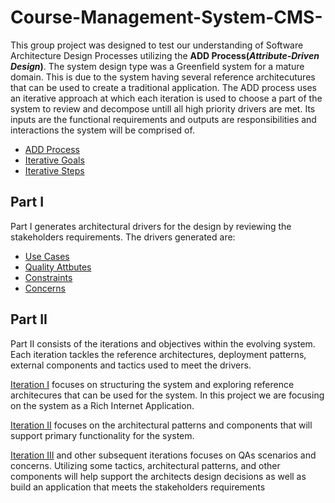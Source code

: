 # Course-Management-System-CMS-

This group project was designed to test our understanding of Software Architecture Design Processes utilizing the **ADD Process(*Attribute-Driven Design*)**. The system design type was a Greenfield system for a mature domain. This is due to the system having several reference architecutures that can be used to create a traditional application. The ADD process uses an iterative approach at which each iteration is used to choose a part of the system to review and decompose untill all high priority drivers are met. Its inputs are the functional requirements and outputs are responsibilities and interactions the system will be comprised of.

- [ADD Process](https://github.com/tiwaojo/Course-Management-System-CMS-/blob/main/Misc/ADD%20Process%20-%20Input%20and%20Output.png)
- [Iterative Goals](https://github.com/tiwaojo/Course-Management-System-CMS-/blob/main/Misc/Iteration%20goals.png)
- [Iterative Steps](https://github.com/tiwaojo/Course-Management-System-CMS-/blob/main/Misc/Iteration%20Steps.png)

## Part I

Part I generates architectural drivers for the design by reviewing the stakeholders requirements. The drivers generated are: 
- [Use Cases](https://github.com/tiwaojo/Course-Management-System-CMS-/blob/main/Part%20I/Use%20Cases.pdf)
- [Quality Attbutes](https://github.com/tiwaojo/Course-Management-System-CMS-/blob/main/Part%20I/Quality%20Attributes.pdf)
- [Constraints](https://github.com/tiwaojo/Course-Management-System-CMS-/blob/main/Part%20I/Constraints.pdf)
- [Concerns](https://github.com/tiwaojo/Course-Management-System-CMS-/blob/main/Part%20I/Concerns.pdf)

## Part II

Part II consists of the iterations and objectives within the evolving system. Each iteration tackles the reference architectures, deployment patterns, external components and tactics used to meet the drivers. 

[Iteration I](https://github.com/tiwaojo/Course-Management-System-CMS-/blob/main/Part%20II/ADD%20Iteration%20I.pdf) focuses on structuring the system and exploring reference architecures that can be used for the system. In this project we are focusing on the system as a Rich Internet Application.

[Iteration II](https://github.com/tiwaojo/Course-Management-System-CMS-/blob/main/Part%20II/ADD%20Iteration%20II.pdf) focuses on the architectural patterns and components that will support primary functionality for the system.

[Iteration III](https://github.com/tiwaojo/Course-Management-System-CMS-/blob/main/Part%20II/ADD%20Iteration%20III.pdf) and other subsequent iterations focuses on QAs scenarios and concerns. Utilizing some tactics, architectural patterns, and other components will help support the architects design decisions as well as build an application that meets the stakeholders requirements
